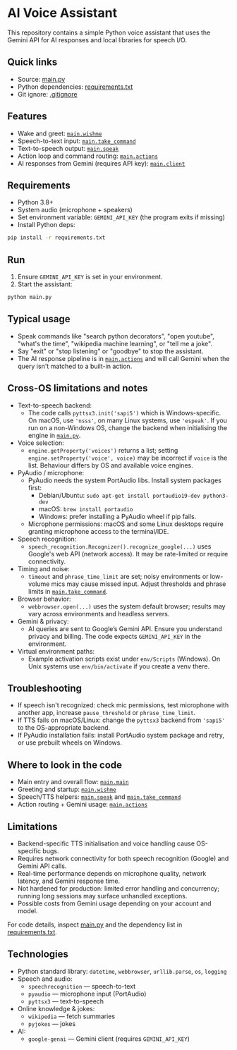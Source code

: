 # AI Voice Assistant

This repository contains a simple Python voice assistant that uses the Gemini API for AI responses and local libraries for speech I/O.

## Quick links

- Source: [main.py](main.py)
- Python dependencies: [requirements.txt](requirements.txt)
- Git ignore: [.gitignore](.gitignore)

## Features

- Wake and greet: [`main.wishme`](main.py)
- Speech-to-text input: [`main.take_command`](main.py)
- Text-to-speech output: [`main.speak`](main.py)
- Action loop and command routing: [`main.actions`](main.py)
- AI responses from Gemini (requires API key): [`main.client`](main.py)

## Requirements

- Python 3.8+
- System audio (microphone + speakers)
- Set environment variable: `GEMINI_API_KEY` (the program exits if missing)
- Install Python deps:

```sh
pip install -r requirements.txt
```

## Run

1. Ensure `GEMINI_API_KEY` is set in your environment.
2. Start the assistant:

```sh
python main.py
```

## Typical usage

- Speak commands like "search python decorators", "open youtube", "what's the time", "wikipedia machine learning", or "tell me a joke".
- Say "exit" or "stop listening" or "goodbye" to stop the assistant.
- The AI response pipeline is in [`main.actions`](main.py) and will call Gemini when the query isn't matched to a built-in action.

## Cross-OS limitations and notes

- Text-to-speech backend:
  - The code calls `pyttsx3.init('sapi5')` which is Windows-specific. On macOS, use `'nsss'`, on many Linux systems, use `'espeak'`. If you run on a non-Windows OS, change the backend when initialising the engine in [`main.py`](main.py).
- Voice selection:
  - `engine.getProperty('voices')` returns a list; setting `engine.setProperty('voice', voice)` may be incorrect if `voice` is the list. Behaviour differs by OS and available voice engines.
- PyAudio / microphone:
  - PyAudio needs the system PortAudio libs. Install system packages first:
    - Debian/Ubuntu: `sudo apt-get install portaudio19-dev python3-dev`
    - macOS: `brew install portaudio`
    - Windows: prefer installing a PyAudio wheel if pip fails.
  - Microphone permissions: macOS and some Linux desktops require granting microphone access to the terminal/IDE.
- Speech recognition:
  - `speech_recognition.Recognizer().recognize_google(...)` uses Google's web API (network access). It may be rate-limited or require connectivity.
- Timing and noise:
  - `timeout` and `phrase_time_limit` are set; noisy environments or low-volume mics may cause missed input. Adjust thresholds and phrase limits in [`main.take_command`](main.py).
- Browser behavior:
  - `webbrowser.open(...)` uses the system default browser; results may vary across environments and headless servers.
- Gemini & privacy:
  - AI queries are sent to Google’s Gemini API. Ensure you understand privacy and billing. The code expects `GEMINI_API_KEY` in the environment.
- Virtual environment paths:
  - Example activation scripts exist under `env/Scripts` (Windows). On Unix systems use `env/bin/activate` if you create a venv there.

## Troubleshooting

- If speech isn't recognized: check mic permissions, test microphone with another app, increase `pause_threshold` or `phrase_time_limit`.
- If TTS fails on macOS/Linux: change the `pyttsx3` backend from `'sapi5'` to the OS-appropriate backend.
- If PyAudio installation fails: install PortAudio system package and retry, or use prebuilt wheels on Windows.

## Where to look in the code

- Main entry and overall flow: [`main.main`](main.py)
- Greeting and startup: [`main.wishme`](main.py)
- Speech/TTS helpers: [`main.speak`](main.py) and [`main.take_command`](main.py)
- Action routing + Gemini usage: [`main.actions`](main.py)

## Limitations

- Backend-specific TTS initialisation and voice handling cause OS-specific bugs.
- Requires network connectivity for both speech recognition (Google) and Gemini API calls.
- Real-time performance depends on microphone quality, network latency, and Gemini response time.
- Not hardened for production: limited error handling and concurrency; running long sessions may surface unhandled exceptions.
- Possible costs from Gemini usage depending on your account and model.

For code details, inspect [main.py](main.py) and the dependency list in [requirements.txt](requirements.txt).

## Technologies

- Python standard library: `datetime`, `webbrowser`, `urllib.parse`, `os`, `logging`
- Speech and audio:
  - `speechrecognition` — speech-to-text
  - `pyaudio` — microphone input (PortAudio)
  - `pyttsx3` — text-to-speech
- Online knowledge & jokes:
  - `wikipedia` — fetch summaries
  - `pyjokes` — jokes
- AI:
  - `google-genai` — Gemini client (requires `GEMINI_API_KEY`)
